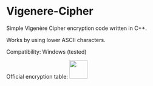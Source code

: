 # Vigenere-Cipher

Simple Vigenère Cipher encryption code written in C++.

Works by using lower ASCII characters.

Compatibility: Windows (tested)

Official encryption table:
<img src="https://user-images.githubusercontent.com/84773603/119475762-b9119200-bd4d-11eb-92c3-6fe52ec91a14.png" width="48">

